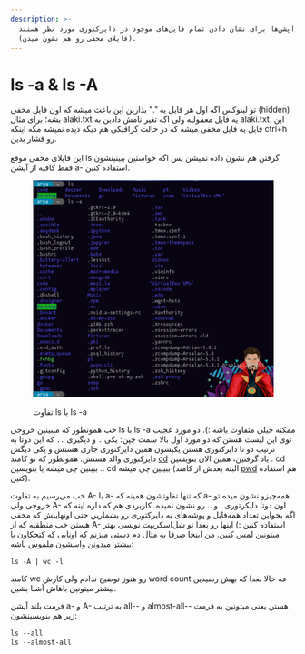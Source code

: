 ```yaml
---
description: >-
  این آپشن‌ها برای نشان دادن تمام فایل‌های موجود در دایرکتوری مورد نظر هستند
  (فایلای مخفی رو هم نشون میدن).
---
```


# ls -a & ls -A

تو لینوکس اگه اول هر فایل یه "." بذارین این باعث میشه که اون فایل مخفی (hidden) بشه؛ برای مثال alaki.txt یه فایل معمولیه ولی اگه تغیر نامش دادین به alaki.txt. این فایل یه فایل مخفی میشه که در حالت گرافیکی هم دیگه دیده نمیشه مگه اینکه ctrl+h رو فشار بدین.\
\
این فایلای مخفی موقع ls گرفتن هم نشون داده نمیشن پس اگه خواستین ببینینشون فقط کافیه از آپشن a- استفاده کنین.

<figure><img src="../../.gitbook/assets/image (1) (3).png" alt=""><figcaption><p>تفاوت ls با ls -a</p></figcaption></figure>

خب همونطور که میبینین خروجی ls با ls -a ممکنه خیلی متفاوت باشه :). دو مورد عجیب توی این لیست هستن که دو مورد اول بالا سمت چپن؛ یکی `.` و دیگیری `..` که این دوتا به ترتیب دو تا دایرکتوری هستن یکیشون همین دایرکتوری جاری هستش و یکی دیگش دایرکتوری والد هستش. همونطور که تو کامند [cd](../../cd.md) یاد گرفتین، همین الان بنویسین . cd ببینین چی میشه یا بنویسین .. cd ببینین چی میشه (البته بعدش از کامند [pwd](../../pwd.md) هم استفاده کنین).



خب می‌رسیم به تفاوت A- با a- که تنها تفاوتشون همینه که a- همه‌چیزو نشون میده تو خروجی ولی A- اون دوتا دایکرتوری . و .. رو نشون نمیده. کاربردی هم که داره اینه که اگه بخواین تعداد همه‌فایل و پوشه‌های یه دایرکتوری رو بشمارین حتی اونهاییش که مخفی هستن خب منطقیه که از A- استفاده کنین :) اینها رو بعدا تو شل‌اسکریپت نویسی بهتر میتونین لمس کنین. من اینجا صرفا یه مثال دم دستی میزنم که اونایی که کنجکاون یا بیشتر میدونن واسشون ملموس باشه:

```
ls -A | wc -l
```

کامند wc رو هنوز توضیح ندادم ولی کارش word count عه حالا بعدا که بهش رسیدین بیشتر میتونین باهاش آشنا بشین.

فرمت بلند آپشن a- و A- به ترتیب all-- و almost-all-- هستن یعنی میتونین به فرمت زیر هم بنویسینشون:

```
ls --all
ls --almost-all
```
